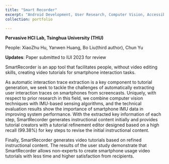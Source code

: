 ```yaml
---
title: "Smart Recorder"
excerpt: "Android Development, User Research, Computer Vision, Accessibility <br/> <img src='/images/SmartRecorder_Front.png'>"
collection: portfolio

---
```


**Pervasive HCI Lab, Tsinghua University (THU)**

People: XiaoZhu Hu, Yanwen Huang, Bo Liu(third author), Chun Yu

**Updates**: Paper submitted to IUI 2023 for review

SmartRecorder is an app tool that facilitates people, without video editing skills, creating video tutorials for smartphone interaction tasks. 

As automatic interaction trace extraction is a key component to tutorial generation, we seek to tackle the challenges of automatically extracting user interaction traces on smartphones from screencasts. Uniquely, with respect to prior research in this field, we combine computer vision techniques with IMU-based sensing algorithms, and the technical evaluation results show the importance of smartphone IMU data in improving system performance. With the extracted key information of each step, SmartRecorder generates instructional content initially and provides tutorial creators with a tutorial refinement editor designed based on a high recall (99.38%) for key steps to revise the initial instructional content. 

Finally, SmartRecorder generates video tutorials based on refined instructional content. The results of the user study demonstrate that SmartRecorder allows non-experts to create smartphone usage video tutorials with less time and higher satisfaction from recipients.

